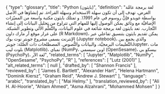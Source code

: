 {
    "type": "glossary",
    "title": "Python (بايثون)",
    "definition": "لغة برمجة عامَّة الغرض، تهدف إلى أن تكون سهلة الاستخدام وسهلة القراءة.  تم إنشاؤها في الأصل بواسطة غويدو فإنَّ روسوم في عام 1991\\. و تمتلك بايثون مكتبة واسعة من المميّزات الإضافيَّة مع وثائق يمكن الوصول إليها للمهام التي تتراوح من تحليل البيانات إلى إنشاء التَّجارب. تعد بايثون لغة برمجة شائعة في علوم البيانات، والتَّعلُّم الآلي وتطوير الشبكة. على غرار موقع آر مارك داون (R Markdown)، يمكن تقديم بايثون بتنسيق تفاعلي عبر الإنترنت يسمى مشروع جوبتر نوت بوك (Jupyter notebook)، والذي يجمع بين التَّعليمات البرمجيَّة، والبيانات والنُّصوص.  المصطلحات ذات الصِّلة: جوبترJupyter، مات بلوت ليب (Matplotlib)،  نمباي (NumPy، اوبن سيسمي (OpenSesame)، بيسكو بي (PsychoPy)، لغة الآر",
    "related_terms": [
        "Jupyter",
        "Matplotlib",
        "NumPy",
        "OpenSesame",
        "PsychoPy",
        "R"
    ],
    "references": [
        "Lutz (2001)"
    ],
    "alt_related_terms": [
        null
    ],
    "drafted_by": [
        "Shannon Francis"
    ],
    "reviewed_by": [
        "James E. Bartlett",
        "Alexander Hart",
        "Helena Hartmann",
        "Dominik Kiersz",
        "Graham Reid",
        "Andrew J. Stewart"
    ],
    "language": "arabic",
    "translated_by": [
        "Mai Helmy."
    ],
    "translation_reviewed_by": [
        "Ali H. Al-Hoorie",
        "Ahlam Ahmed",
        "Asma Alzahrani",
        "Mohammed Mohsen"
    ]
}